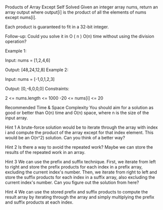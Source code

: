 Products of Array Except Self
Solved 
Given an integer array nums, return an array output where output[i] is the product of all the elements of nums except nums[i].

Each product is guaranteed to fit in a 32-bit integer.

Follow-up: Could you solve it in 
O
(
n
)
O(n) time without using the division operation?

Example 1:

Input: nums = [1,2,4,6]

Output: [48,24,12,8]
Example 2:

Input: nums = [-1,0,1,2,3]

Output: [0,-6,0,0,0]
Constraints:

2 <= nums.length <= 1000
-20 <= nums[i] <= 20


Recommended Time & Space Complexity
You should aim for a solution as good or better than O(n) time and O(n) space, where n is the size of the input array.


Hint 1
A brute-force solution would be to iterate through the array with index i and compute the product of the array except for that index element. This would be an O(n^2) solution. Can you think of a better way?


Hint 2
Is there a way to avoid the repeated work? Maybe we can store the results of the repeated work in an array.


Hint 3
We can use the prefix and suffix technique. First, we iterate from left to right and store the prefix products for each index in a prefix array, excluding the current index's number. Then, we iterate from right to left and store the suffix products for each index in a suffix array, also excluding the current index's number. Can you figure out the solution from here?


Hint 4
We can use the stored prefix and suffix products to compute the result array by iterating through the array and simply multiplying the prefix and suffix products at each index.
